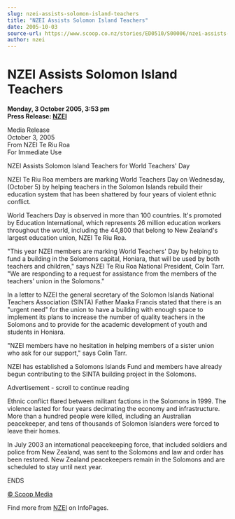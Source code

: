 ```yaml
---
slug: nzei-assists-solomon-island-teachers
title: "NZEI Assists Solomon Island Teachers"
date: 2005-10-03
source-url: https://www.scoop.co.nz/stories/ED0510/S00006/nzei-assists-solomon-island-teachers.htm
author: nzei
---
```

NZEI Assists Solomon Island Teachers
====================================

**Monday, 3 October 2005, 3:53 pm**  
**Press Release: [NZEI](https://info.scoop.co.nz/NZEI)**

Media Release  
October 3, 2005  
From NZEI Te Riu Roa  
For Immediate Use

NZEI Assists Solomon Island Teachers for World Teachers' Day

NZEI Te Riu Roa members are marking World Teachers Day on Wednesday, (October 5) by helping teachers in the Solomon Islands rebuild their education system that has been shattered by four years of violent ethnic conflict.

World Teachers Day is observed in more than 100 countries. It's promoted by Education International, which represents 26 million education workers throughout the world, including the 44,800 that belong to New Zealand's largest education union, NZEI Te Riu Roa.

\"This year NZEI members are marking World Teachers' Day by helping to fund a building in the Solomons capital, Honiara, that will be used by both teachers and children," says NZEI Te Riu Roa National President, Colin Tarr. "We are responding to a request for assistance from the members of the teachers' union in the Solomons."

In a letter to NZEI the general secretary of the Solomon Islands National Teachers Association (SINTA) Father Maaka Francis stated that there is an "urgent need" for the union to have a building with enough space to implement its plans to increase the number of quality teachers in the Solomons and to provide for the academic development of youth and students in Honiara.

"NZEI members have no hesitation in helping members of a sister union who ask for our support," says Colin Tarr.

NZEI has established a Solomons Islands Fund and members have already begun contributing to the SINTA building project in the Solomons.

Advertisement - scroll to continue reading





Ethnic conflict flared between militant factions in the Solomons in 1999. The violence lasted for four years decimating the economy and infrastructure. More than a hundred people were killed, including an Australian peacekeeper, and tens of thousands of Solomon Islanders were forced to leave their homes.

In July 2003 an international peacekeeping force, that included soldiers and police from New Zealand, was sent to the Solomons and law and order has been restored. New Zealand peacekeepers remain in the Solomons and are scheduled to stay until next year.

ENDS

[© Scoop Media](http://www.scoop.co.nz/about/terms.html)

Find more from [NZEI](https://info.scoop.co.nz/NZEI) on InfoPages.